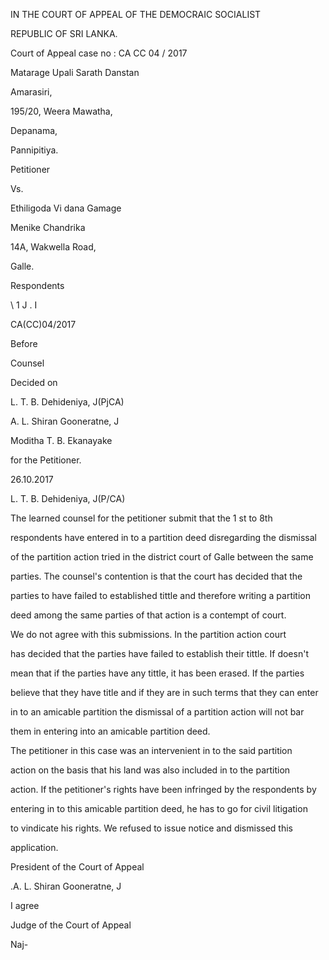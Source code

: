 IN THE COURT OF APPEAL OF THE DEMOCRAIC SOCIALIST

REPUBLIC OF SRI LANKA.

Court of Appeal case no : CA CC 04 / 2017

Matarage Upali Sarath Danstan

Amarasiri,

195/20, Weera Mawatha,

Depanama,

Pannipitiya.

Petitioner

Vs.

Ethiligoda Vi dana Gamage

Menike Chandrika

14A, Wakwella Road,

Galle.

Respondents

\ 1 J . I

CA(CC)04/2017

Before

Counsel

Decided on

L. T. B. Dehideniya, J(PjCA)

A. L. Shiran Gooneratne, J

Moditha T. B. Ekanayake

for the Petitioner.

26.10.2017

L. T. B. Dehideniya, J(P/CA)

The learned counsel for the petitioner submit that the 1 st to 8th

respondents have entered in to a partition deed disregarding the dismissal

of the partition action tried in the district court of Galle between the same

parties. The counsel's contention is that the court has decided that the

parties to have failed to established tittle and therefore writing a partition

deed among the same parties of that action is a contempt of court.

We do not agree with this submissions. In the partition action court

has decided that the parties have failed to establish their tittle. If doesn't

mean that if the parties have any tittle, it has been erased. If the parties

believe that they have title and if they are in such terms that they can enter

in to an amicable partition the dismissal of a partition action will not bar

them in entering into an amicable partition deed.

The petitioner in this case was an intervenient in to the said partition

action on the basis that his land was also included in to the partition

action. If the petitioner's rights have been infringed by the respondents by

entering in to this amicable partition deed, he has to go for civil litigation

to vindicate his rights. We refused to issue notice and dismissed this

application.

President of the Court of Appeal

.A. L. Shiran Gooneratne, J

I agree

Judge of the Court of Appeal

Naj-